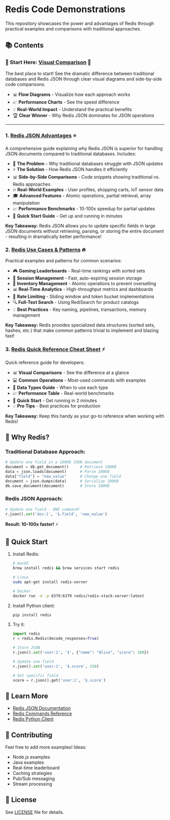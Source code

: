 # Redis Code Demonstrations

This repository showcases the power and advantages of Redis through practical examples and comparisons with traditional approaches.

## 📚 Contents

### 🎯 Start Here: [Visual Comparison](VISUAL_COMPARISON.md) 👀

The best place to start! See the dramatic difference between traditional databases and Redis JSON through clear visual diagrams and side-by-side code comparisons.

- 📊 **Flow Diagrams** - Visualize how each approach works
- 📈 **Performance Charts** - See the speed difference
- 💡 **Real-World Impact** - Understand the practical benefits
- 🏆 **Clear Winner** - Why Redis JSON dominates for JSON operations

---

### 1. [Redis JSON Advantages](REDIS_JSON_ADVANTAGES.md) ⭐

A comprehensive guide explaining why Redis JSON is superior for handling JSON documents compared to traditional databases. Includes:

- 🎯 **The Problem** - Why traditional databases struggle with JSON updates
- ⚡ **The Solution** - How Redis JSON handles it efficiently
- 📊 **Side-by-Side Comparisons** - Code snippets showing traditional vs. Redis approaches
- 🔥 **Real-World Examples** - User profiles, shopping carts, IoT sensor data
- 🎓 **Advanced Features** - Atomic operations, partial retrieval, array manipulation
- 📈 **Performance Benchmarks** - 10-100x speedup for partial updates
- 🚀 **Quick Start Guide** - Get up and running in minutes

**Key Takeaway:** Redis JSON allows you to update specific fields in large JSON documents without retrieving, parsing, or storing the entire document - resulting in dramatically better performance!

### 2. [Redis Use Cases & Patterns](REDIS_USE_CASES.md) 🔥

Practical examples and patterns for common scenarios:

- 🎮 **Gaming Leaderboards** - Real-time rankings with sorted sets
- 📱 **Session Management** - Fast, auto-expiring session storage
- 🛒 **Inventory Management** - Atomic operations to prevent overselling
- 📊 **Real-Time Analytics** - High-throughput metrics and dashboards
- 🔔 **Rate Limiting** - Sliding window and token bucket implementations
- 🔍 **Full-Text Search** - Using RediSearch for product catalogs
- 💡 **Best Practices** - Key naming, pipelines, transactions, memory management

**Key Takeaway:** Redis provides specialized data structures (sorted sets, hashes, etc.) that make common patterns trivial to implement and blazing fast!

### 3. [Redis Quick Reference Cheat Sheet](REDIS_CHEATSHEET.md) ⚡

Quick reference guide for developers:

- 📊 **Visual Comparisons** - See the difference at a glance
- 💻 **Common Operations** - Most-used commands with examples
- 🎯 **Data Types Guide** - When to use each type
- 📈 **Performance Table** - Real-world benchmarks
- 🚀 **Quick Start** - Get running in 2 minutes
- 💡 **Pro Tips** - Best practices for production

**Key Takeaway:** Keep this handy as your go-to reference when working with Redis!

## 🎯 Why Redis?

### Traditional Database Approach:
```python
# Update one field in a 100KB JSON document
document = db.get_document()     # Retrieve 100KB
data = json.loads(document)      # Parse 100KB
data["field"] = "new_value"      # Change one field
document = json.dumps(data)      # Serialize 100KB
db.save_document(document)       # Store 100KB
```

### Redis JSON Approach:
```python
# Update one field - ONE command!
r.json().set('doc:1', '$.field', 'new_value')
```

**Result: 10-100x faster!** ⚡

## 🚀 Quick Start

1. Install Redis:
   ```bash
   # macOS
   brew install redis && brew services start redis
   
   # Linux
   sudo apt-get install redis-server
   
   # Docker
   docker run -d -p 6379:6379 redis/redis-stack-server:latest
   ```

2. Install Python client:
   ```bash
   pip install redis
   ```

3. Try it:
   ```python
   import redis
   r = redis.Redis(decode_responses=True)
   
   # Store JSON
   r.json().set('user:1', '$', {"name": "Alice", "score": 100})
   
   # Update one field
   r.json().set('user:1', '$.score', 150)
   
   # Get specific field
   score = r.json().get('user:1', '$.score')
   ```

## 📖 Learn More

- [Redis JSON Documentation](https://redis.io/docs/stack/json/)
- [Redis Commands Reference](https://redis.io/commands/)
- [Redis Python Client](https://redis-py.readthedocs.io/)

## 🤝 Contributing

Feel free to add more examples! Ideas:
- Node.js examples
- Java examples
- Real-time leaderboard
- Caching strategies
- Pub/Sub messaging
- Stream processing

## 📄 License

See [LICENSE](LICENSE) file for details.
